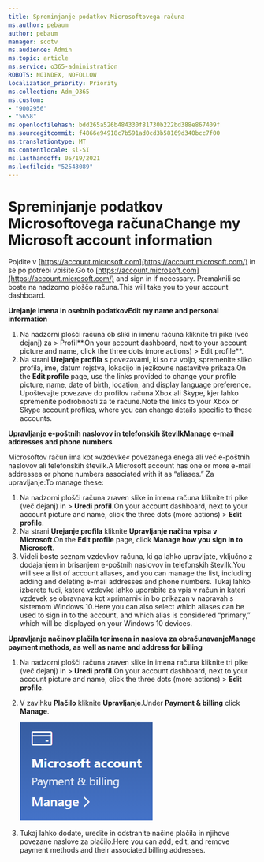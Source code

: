 ```yaml
---
title: Spreminjanje podatkov Microsoftovega računa
ms.author: pebaum
author: pebaum
manager: scotv
ms.audience: Admin
ms.topic: article
ms.service: o365-administration
ROBOTS: NOINDEX, NOFOLLOW
localization_priority: Priority
ms.collection: Adm_O365
ms.custom:
- "9002956"
- "5658"
ms.openlocfilehash: bdd265a526b484330f81730b222bd388e867409f
ms.sourcegitcommit: f4866e94918c7b591ad0cd3b58169d340bcc7f00
ms.translationtype: MT
ms.contentlocale: sl-SI
ms.lasthandoff: 05/19/2021
ms.locfileid: "52543089"
---
```

# <a name="change-my-microsoft-account-information"></a><span data-ttu-id="479bd-102">Spreminjanje podatkov Microsoftovega računa</span><span class="sxs-lookup"><span data-stu-id="479bd-102">Change my Microsoft account information</span></span>

<span data-ttu-id="479bd-103">Pojdite v [https://account.microsoft.com](https://account.microsoft.com/) in se po potrebi vpišite.</span><span class="sxs-lookup"><span data-stu-id="479bd-103">Go to [https://account.microsoft.com](https://account.microsoft.com/) and sign in if necessary.</span></span> <span data-ttu-id="479bd-104">Premaknili se boste na nadzorno ploščo računa.</span><span class="sxs-lookup"><span data-stu-id="479bd-104">This will take you to your account dashboard.</span></span>  

<span data-ttu-id="479bd-105">**Urejanje imena in osebnih podatkov**</span><span class="sxs-lookup"><span data-stu-id="479bd-105">**Edit my name and personal information**</span></span>

1. <span data-ttu-id="479bd-106">Na nadzorni plošči računa ob sliki in imenu računa kliknite tri pike (več dejanj) za > Profil\*\*.</span><span class="sxs-lookup"><span data-stu-id="479bd-106">On your account dashboard, next to your account picture and name, click the three dots (more actions) > Edit profile\*\*.</span></span>
2. <span data-ttu-id="479bd-107">Na strani **Urejanje profila** s povezavami, ki so na voljo, spremenite sliko profila, ime, datum rojstva, lokacijo in jezikovne nastavitve prikaza.</span><span class="sxs-lookup"><span data-stu-id="479bd-107">On the **Edit profile** page, use the links provided to change your profile picture, name, date of birth, location, and display language preference.</span></span> <span data-ttu-id="479bd-108">Upoštevajte povezave do profilov računa Xbox ali Skype, kjer lahko spremenite podrobnosti za te račune.</span><span class="sxs-lookup"><span data-stu-id="479bd-108">Note the links to your Xbox or Skype account profiles, where you can change details specific to these accounts.</span></span>

<span data-ttu-id="479bd-109">**Upravljanje e-poštnih naslovov in telefonskih številk**</span><span class="sxs-lookup"><span data-stu-id="479bd-109">**Manage e-mail addresses and phone numbers**</span></span>

<span data-ttu-id="479bd-110">Microsoftov račun ima kot »vzdevke« povezanega enega ali več e-poštnih naslovov ali telefonskih številk.</span><span class="sxs-lookup"><span data-stu-id="479bd-110">A Microsoft account has one or more e-mail addresses or phone numbers associated with it as “aliases.”</span></span> <span data-ttu-id="479bd-111">Za upravljanje:</span><span class="sxs-lookup"><span data-stu-id="479bd-111">To manage these:</span></span>

1. <span data-ttu-id="479bd-112">Na nadzorni plošči računa zraven slike in imena računa kliknite tri pike (več dejanj) in > **Uredi profil.**</span><span class="sxs-lookup"><span data-stu-id="479bd-112">On your account dashboard, next to your account picture and name, click the three dots (more actions) > **Edit profile**.</span></span>
2. <span data-ttu-id="479bd-113">Na strani **Urejanje profila** kliknite **Upravljanje načina vpisa v Microsoft**.</span><span class="sxs-lookup"><span data-stu-id="479bd-113">On the **Edit profile** page, click **Manage how you sign in to Microsoft**.</span></span> 
3. <span data-ttu-id="479bd-114">Videli boste seznam vzdevkov računa, ki ga lahko upravljate, vključno z dodajanjem in brisanjem e-poštnih naslovov in telefonskih številk.</span><span class="sxs-lookup"><span data-stu-id="479bd-114">You will see a list of account aliases, and you can manage the list, including adding and deleting e-mail addresses and phone numbers.</span></span> <span data-ttu-id="479bd-115">Tukaj lahko izberete tudi, katere vzdevke lahko uporabite za vpis v račun in kateri vzdevek se obravnava kot »primarni« in bo prikazan v napravah s sistemom Windows 10.</span><span class="sxs-lookup"><span data-stu-id="479bd-115">Here you can also select which aliases can be used to sign in to the account, and which alias is considered “primary,” which will be displayed on your Windows 10 devices.</span></span>

<span data-ttu-id="479bd-116">**Upravljanje načinov plačila ter imena in naslova za obračunavanje**</span><span class="sxs-lookup"><span data-stu-id="479bd-116">**Manage payment methods, as well as name and address for billing**</span></span> 

1. <span data-ttu-id="479bd-117">Na nadzorni plošči računa zraven slike in imena računa kliknite tri pike (več dejanj) in > **Uredi profil.**</span><span class="sxs-lookup"><span data-stu-id="479bd-117">On your account dashboard, next to your account picture and name, click the three dots (more actions) > **Edit profile**.</span></span>
2. <span data-ttu-id="479bd-118">V zavihku **Plačilo** kliknite **Upravljanje**.</span><span class="sxs-lookup"><span data-stu-id="479bd-118">Under **Payment & billing** click **Manage**.</span></span>

    ![Upravljanje plačila in obračunavanje](media/manage-account.png)

3. <span data-ttu-id="479bd-120">Tukaj lahko dodate, uredite in odstranite načine plačila in njihove povezane naslove za plačilo.</span><span class="sxs-lookup"><span data-stu-id="479bd-120">Here you can add, edit, and remove payment methods and their associated billing addresses.</span></span> 
